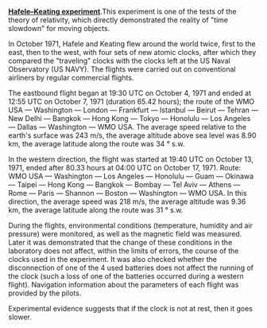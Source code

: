 
[**Hafele–Keating experiment**](https://en.wikipedia.org/wiki/Hafele%E2%80%93Keating_experiment).This experiment is one of the tests of the theory of relativity, which directly demonstrated the reality of "time slowdown" for moving objects.

In October 1971, Hafele and Keating flew around the world twice, first to the east, then to the west, with four sets of new atomic clocks, after which they compared the "traveling" clocks with the clocks left at the US Naval Observatory (US NAVY). The flights were carried out on conventional airliners by regular commercial flights.

The eastbound flight began at 19:30 UTC on October 4, 1971 and ended at 12:55 UTC on October 7, 1971 (duration 65.42 hours); the route of the WMO USA — Washington — London — Frankfurt — Istanbul — Beirut — Tehran — New Delhi — Bangkok — Hong Kong — Tokyo — Honolulu — Los Angeles — Dallas — Washington — WMO USA. The average speed relative to the earth's surface was 243 m/s, the average altitude above sea level was 8.90 km, the average latitude along the route was 34 ° s.w.

In the western direction, the flight was started at 19:40 UTC on October 13, 1971, ended after 80.33 hours at 04:00 UTC on October 17, 1971. Route: WMO USA — Washington — Los Angeles — Honolulu — Guam — Okinawa — Taipei — Hong Kong — Bangkok — Bombay — Tel Aviv — Athens — Rome — Paris — Shannon — Boston — Washington — WMO USA. In this direction, the average speed was 218 m/s, the average altitude was 9.36 km, the average latitude along the route was 31 ° s.w.

During the flights, environmental conditions (temperature, humidity and air pressure) were monitored, as well as the magnetic field was measured. Later it was demonstrated that the change of these conditions in the laboratory does not affect, within the limits of errors, the course of the clocks used in the experiment. It was also checked whether the disconnection of one of the 4 used batteries does not affect the running of the clock (such a loss of one of the batteries occurred during a western flight). Navigation information about the parameters of each flight was provided by the pilots.

Experimental evidence suggests that if the clock is not at rest, then it goes slower.